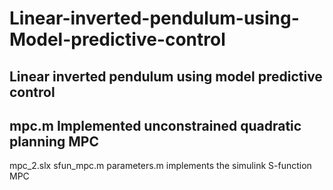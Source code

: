 # Linear-inverted-pendulum-using-Model-predictive-control
Linear inverted pendulum  using model predictive control   
----------------------------------------------------------------------
mpc.m Implemented unconstrained quadratic planning MPC
----------------------------------------------------------------------
mpc_2.slx sfun_mpc.m parameters.m implements the simulink S-function MPC
